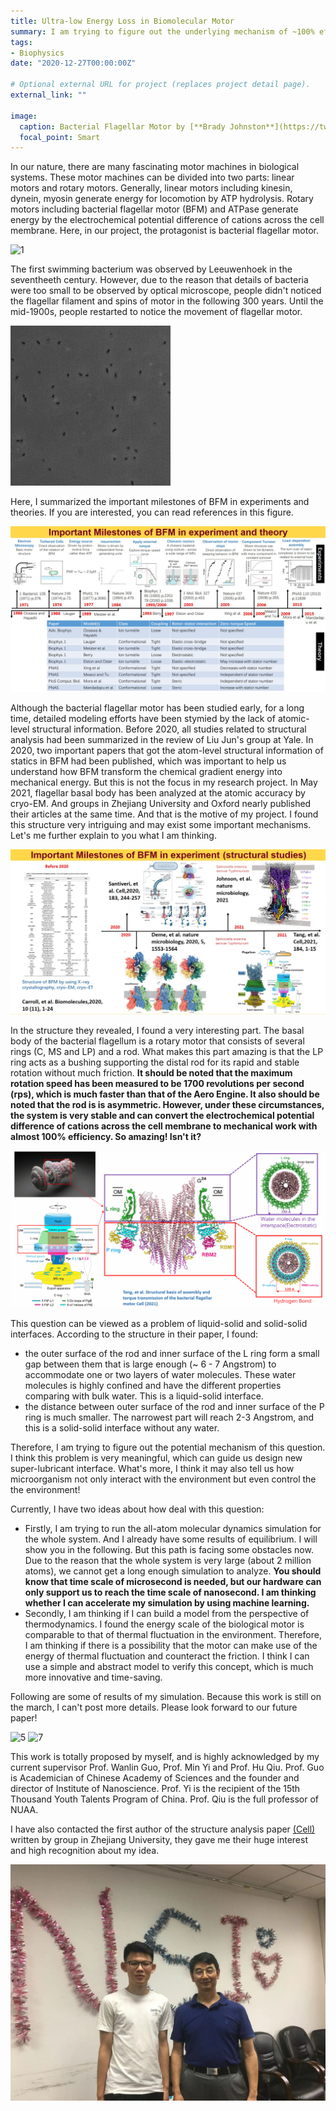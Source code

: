 ```yaml
---
title: Ultra-low Energy Loss in Biomolecular Motor
summary: I am trying to figure out the underlying mechanism of ~100% efficiency for bacterial flagellar motor.
tags:
- Biophysics
date: "2020-12-27T00:00:00Z"

# Optional external URL for project (replaces project detail page).
external_link: ""

image:
  caption: Bacterial Flagellar Motor by [**Brady Johnston**](https://twitter.com/bradyajohnston/status/1387930467819692032)
  focal_point: Smart
---
```


In our nature, there are many fascinating motor machines in biological systems. These motor machines can be divided into two parts: linear motors and rotary motors. Generally, linear motors including kinesin, dynein, myosin generate energy for locomotion by ATP hydrolysis. Rotary motors including bacterial flagellar motor (BFM) and ATPase generate energy by the electrochemical potential difference of cations across the cell membrane. Here, in our project, the protagonist is bacterial flagellar motor. 

![1](./photo/100.gif)

The first swimming bacterium was observed by Leeuwenhoek in the seventheeth century. However, due to the reason that details of bacteria were too small to be observed by optical microscope, people didn't noticed the flagellar filament and spins of motor in the following 300 years. Until the mid-1900s, people restarted to notice the movement of flagellar motor.

![2](./photo/2.gif)

Here, I summarized the important milestones of BFM in experiments and theories. If you are interested, you can read references in this figure.

![2](./photo/2.jpg)

Although the bacterial flagellar motor has been studied early, for a long time, detailed modeling efforts have been stymied by the lack of atomic-level structural information. Before 2020, all studies related to structural analysis had been summarized in the review of Liu Jun's group at Yale. In 2020, two important papers that got the atom-level structural information of statics in BFM had been published, which was important to help us understand how BFM transform the chemical gradient energy into mechanical energy. But this is not the focus in my research project. In May 2021, flagellar basal body has been analyzed at the atomic accuracy by cryo-EM. And groups in Zhejiang University and Oxford nearly published their articles at the same time. And that is the motive of my project. I found this structure very intriguing and may exist some important mechanisms. Let's me further explain to you what I am thinking.

![4](./photo/4.jpg)

In the structure they revealed, I found a very interesting part. The basal body of the bacterial flagellum is a rotary motor that consists of several rings (C, MS and LP) and a rod. What makes this part amazing is that the LP ring acts as a bushing supporting the distal rod for its rapid and stable rotation without much friction. **It should be noted that the maximum rotation speed has been measured to be 1700 revolutions per second (rps), which is much faster than that of the Aero Engine. It also should be noted that the rod is is asymmetric. However, under these circumstances, the system is very stable and can convert the electrochemical potential difference of cations across the cell membrane to mechanical work with almost 100% efficiency. So amazing! Isn't it?**

![4](./photo/4.gif)

This question can be viewed as a problem of liquid-solid and solid-solid interfaces. According to the structure in their paper, I found: 

- the outer surface of the rod and inner surface of the L ring form a small gap between them that is large enough  (~ 6 - 7 Angstrom)  to accommodate one or two layers of water molecules. These water molecules is highly confined and have the different properties comparing with bulk water. This is a liquid-solid interface. 
- the distance between outer surface of the rod and inner surface of the P ring is much smaller. The narrowest part will reach 2-3 Angstrom, and this is a solid-solid interface without any water.

Therefore, I am trying to figure out the potential mechanism of this question. I think this problem is very meaningful, which can guide us design new super-lubricant interface. What's more, I think it may also tell us how microorganism not only interact with the environment but even control the the environment!

Currently, I have two ideas about how deal with this question:

- Firstly, I am trying to run the all-atom molecular dynamics simulation for the whole system. And I already have some results of equilibrium. I will show you in the following. But this path is facing some obstacles now. Due to the reason that the whole system is very large (about 2 million atoms), we cannot get a long enough simulation to analyze. **You should know that time scale of microsecond is needed, but our hardware can only support us to reach the time scale of nanosecond. I am thinking whether I can accelerate my simulation by using machine learning.**
- Secondly, I am thinking if I can build a model from the perspective of thermodynamics. I found the energy scale of the biological motor is comparable to that of thermal fluctuation in the environment. Therefore, I am thinking if there is a possibility that the motor can make use of the energy of thermal fluctuation and counteract the friction. I think I can use a simple and abstract model to verify this concept, which is much more innovative and time-saving. 

Following are some of results of my simulation. Because this work is still on the march, I can't post more details. Please look forward to our future paper!

<img src="./photo/5.gif" alt="5" style="zoom:100%;" />

<img src="./photo/3.gif" alt="7" style="zoom:100%;" />





This work is totally proposed by myself, and is highly acknowledged by my current supervisor Prof. Wanlin Guo, Prof. Min Yi and Prof. Hu Qiu. Prof. Guo is Academician of Chinese Academy of Sciences and the founder and director of Institute of Nanoscience. Prof. Yi is the recipient of the 15th Thousand Youth Talents Program of China. Prof. Qiu is the full professor of NUAA.

I have also contacted the first author of the structure analysis paper [(Cell)](https://www.sciencedirect.com/science/article/abs/pii/S009286742100430X) written by group in Zhejiang University, they gave me their huge interest and high recognition about my idea. 

<img src="./photo/5.jpg" alt="7" style="zoom:50%;" />



